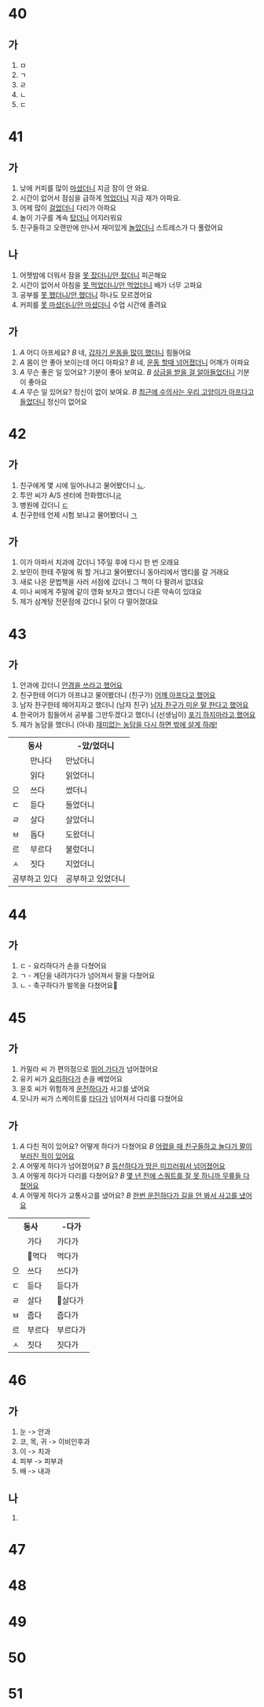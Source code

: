 # 40
## 가
1. ㅁ
2. ㄱ
3. ㄹ
4. ㄴ
5. ㄷ
# 41
## 가
1. 낮에 커피를 많이 <u>마셨더니</u> 지금 잠이 안 와요.
2. 시간이 없어서 점심을 급하게 <u>먹었더니</u> 지금 재가 아파요.
3. 어제 많이 <u>걸었더니</u> 다리가 아파요
4. 놀이 기구를 계속 <u>탔더니</u> 어지러워요
5. 친구들하고 오랜만에 만나서 재미있게 <u>놀았더니</u> 스트레스가 다 풀렸어요
## 나
1. 어젯밤에 더워서 잠을 <u>못 잤더니/안 잤더니</u> 피곤해요
2. 시간이 없어서 아침을 <u>못 먹었더니/안 먹었더니</u> 배가 너무 고파요
3. 공부를 <u>못 했더니/안 했더니</u> 하나도 모르겠어요
4. 커피를 <u>못 마셨더니/안 마셨더니</u> 수업 시간에 졸려요
## 가
1. *A* 어디 아프세요? 
   *B* 네, <u>갑자기 운동을 많이 했더니</u> 힘들어요
2.  *A* 몸이 안 좋아 보이는데 어디 아파요? 
    *B* 네, <u>운동 할때 넘어졌더니</u> 어깨가 아파요
3.  *A* 무슨 좋은 일 있어요? 기분이 좋아 보여요. 
    *B* <u>상금을 받을 걸 알아들었더니</u> 기분이 좋아요
4.  *A* 무슨 일 있어요? 정신이 없이 보여요. 
    *B* <u>최근에 수의사는 우리 고양이가 아프다고 들었더니</u> 정신이 없어요
# 42
## 가
1. 친구에게 몇 시에 일어나냐고 물어봤더니 <u>ㄴ</u>.
2. 투안 씨가 A/S 센터에 전화했더니<u>ㄹ</u>
3. 병원에 갔더니 <u>ㄷ</u>
4. 친구한테 언제 시험 보냐고 물어봤더니 <u>ㄱ</u>
## 가
1. 이가 아파서 치과에 갔더니 1주일 후에 다시 한 번 오래요
2. 보민이 한테 주말에 뭐 할 거냐고 물어봤더니 동아리에서 엠티를 갈 거래요
3. 새로 나온 문법책을 사러 서점에 갔더니 그 책이 다 팔려서 없대요
4. 미나 씨에게 주말에 같이 영화 보자고 했더니 다른 약속이 있대요
5. 제가 삼계탕 전문점에 갔더니 닭이 다 떨어졌대요
# 43
## 가
1. 안과에 갔더니 <u>안경을 쓰라고 했어요</u>
2. 친구한테 어디가 아프냐고 물어봤더니 (친구가) <u>어깨 아프다고 했어요</u>
3. 남자 찬구한테 헤어지자고 했더니 (남자 친구) <u>남자 찬구가 미운 말 한다고 했어요</u>
4. 한국어가 힘들어서 공부를 그만두겠다고 했더니 (선생님이) <u>포기 하지마라고 했어요</u>
5. 제가 농담을 했더니 (아내) <u>재미없는 농담을 다시 하면 밖에 살게 하래!</u>

<table>
	<tr>
		<th colspan="2">동사</th>
		<th>-았/었더니</th>
	</tr>
	<tr>
		<td>&nbsp</td>
		<td >만나다</td>
		<td>만났더니</td>
	</tr>
	<tr>
		<td>&nbsp</td>
		<td >읽다</td>
		<td>읽었더니</td>
	</tr>
	<tr>
		<td>으</td>
		<td >쓰다</td>
		<td>썼더니</td>
	</tr>
	<tr>
		<td>ㄷ</td>
		<td >듣다</td>
		<td>들었더니</td>
	</tr>
	<tr>
		<td>ㄹ</td>
		<td >살다</td>
		<td>살았더니</td>
	</tr>
	<tr>
		<td>ㅂ</td>
		<td >돕다</td>
		<td>도왔더니</td>
	</tr>
	<tr>
		<td>르</td>
		<td >부르다</td>
		<td>불렀더니</td>
	</tr>
	<tr>
		<td>ㅅ</td>
		<td >짓다</td>
		<td>지었더니</td>
	</tr>
	<tr>
		<td colspan="2">공부하고 있다</td>
		<td>공부하고 있었더니</td>
	</tr>
</table>

# 44
## 가
1. ㄷ - 요리하다가 손을 다쳤어요
2. ㄱ - 계단을 내려가다가 넘어져서 팔을 다쳤어요
3. ㄴ - 축구하다가 발목을 다쳤어요
# 45
## 가
1. 카밀라 씨 가 편의점으로 <u>뛰어 가다가</u> 넘어졌어요
2. 유키 씨가 <u>요리하다가</u> 손을 베었어요
3. 윤호 씨가 위험하게 <u>운전하다가</u> 사고를 냈어요
4. 모니카 씨가 스케이트를 <u>타다가</u> 넘어져서 다리를 다쳤어요
## 가
1. *A* 다친 적이 있어요? 어떻게 하다가 다쳤어요
   *B* <u>어렸을 때 친구들하고 놀다가 팔이 부러진 적이 있어요</u>
2. *A* 어떻게 하다가 넘어졌어요? 
   *B* <u>등산하다가 땅은 미끄러워서 넘어졌어요</u>
1. *A* 어떻게 하다가 다리를 다쳤어요?
   *B* <u>몇 년 전에 스쿼트를 잘 못 하니까 무릎들 다쳤어요</u>
1. *A* 어떻게 하다가 교통사고를 냈어요?
   *B* <u>한번 운전하다가 길을 안 봐서 사고를 냈어요</u>


<table>
	<tr>
		<th colspan="2">동사</th>
		<th>-다가</th>
	</tr>
	<tr>
		<td>&nbsp</td>
		<td>가다</td>
		<td>가다가</td>
	</tr>
	<tr>
		<td>&nbsp</td>
		<td>먹다</td>
		<td>먹다가</td>
	</tr>
	<tr>
		<td>으</td>
		<td>쓰다</td>
		<td>쓰다가</td>
	</tr>
	<tr>
		<td>ㄷ</td>
		<td>듣다</td>
		<td>듣다가</td>
	</tr>
	<tr>
		<td>ㄹ</td>
		<td>살다</td>
		<td>살다가</td>
	</tr>
	<tr>
		<td>ㅂ</td>
		<td>줍다</td>
		<td>줍다가</td>
	</tr>
	<tr>
		<td>르</td>
		<td>부르다</td>
		<td>부르다가</td>
	</tr>
	<tr>
		<td>ㅅ</td>
		<td>짓다</td>
		<td>짓다가</td>
	</tr>
</table>

# 46
## 가
1. 눈 -> 안과
2. 코, 목, 귀 -> 이비인후과
3. 이 -> 치과
4. 피부 -> 피부과
5. 배 -> 내과
## 나
1. <u></u>
# 47
# 48
# 49
# 50
# 51